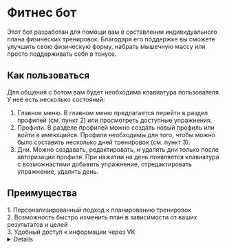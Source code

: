 <h1>Фитнес бот</h1>
Этот бот разработан для помощи вам в составлении индивидуального плана физических тренировок. Благодаря его поддержке вы сможете улучшить свою физическую форму, набрать мышечную массу или просто поддерживать себя в тонусе.

<h2>Как пользоваться</h2>
Для общения с ботом вам будет необходима клавиатура пользователя. У неё есть несколько состояний:

1. Главное меню. В главном меню предлагается перейти в раздел профилей (см. пункт 2) или просмотреть доступные упражнения.
2. Профили. В разделе профилей можно создать новый профиль или войти в имеющийся. Профили необходимы для того, чтобы можно было составить несколько дней тренировок (см. пункт 3).
3. Дни. Можно создавать, редактировать, и удалять дни только после авторизации профиля. При нажатии на день появляется клавиатура с возможнастями добавить упражнение, отредактировать упражнение, удалить день.

<h2>Преимущества</h2>
1. Персонализированный подход к планированию тренировок<br/>
2. Возможность быстро изменить план в зависимости от ваших результатов и целей<br/>
3. Удобный доступ к информации через VK<br/>


<details>
<h2>Помощь и обратная связь</h2>
Если у вас возникли вопросы или пожелания по улучшению работы бота, пожалуйста, свяжитесь с нами по адресу Dan41kPlay@gmail.com. Ваше мнение важно для нас!
</details>
